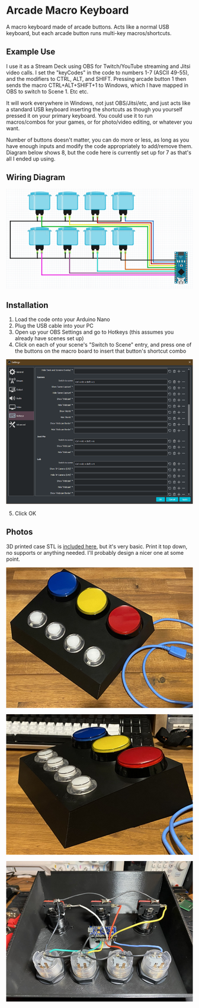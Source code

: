 # Arcade Macro Keyboard

A macro keyboard made of arcade buttons. Acts like a normal USB keyboard, but each arcade button runs multi-key macros/shortcuts.

## Example Use

I use it as a Stream Deck using OBS for Twitch/YouTube streaming and Jitsi video calls. I set the "keyCodes" in the code to numbers 1-7 (ASCII 49-55), and the modifiers to CTRL, ALT, and SHIFT. Pressing arcade button 1 then sends the macro CTRL+ALT+SHIFT+1 to Windows, which I have mapped in OBS to switch to Scene 1. Etc etc.

It will work everywhere in Windows, not just OBS/Jitsi/etc, and just acts like a standard USB keyboard inserting the shortcuts as though you yourself pressed it on your primary keyboard. You could use it to run macros/combos for your games, or for photo/video editing, or whatever you want.

Number of buttons doesn't matter, you can do more or less, as long as you have enough inputs and modify the code appropriately to add/remove them. Diagram below shows 8, but the code here is currently set up for 7 as that's all I ended up using.

## Wiring Diagram

![Arcade Macro Keyboard Diagram](https://github.com/obsoletenerd/arcade-macro-keyboard/blob/master/WiringDiagram.png)

## Installation

1. Load the code onto your Arduino Nano
2. Plug the USB cable into your PC
3. Open up your OBS Settings and go to Hotkeys (this assumes you already have scenes set up)
4. Click on each of your scene's "Switch to Scene" entry, and press one of the buttons on the macro board to insert that button's shortcut combo

![OBS Hotkeys](https://github.com/obsoletenerd/arcade-macro-keyboard/blob/master/MappingButtonsInOBS.png)

5. Click OK

## Photos

3D printed case STL is [included here](https://github.com/obsoletenerd/arcade-macro-keyboard/blob/master/ArcadeMacroKeyboardCase.stl), but it's very basic. Print it top down, no supports or anything needed. I'll probably design a nicer one at some point.

![OBS Hotkeys](https://github.com/obsoletenerd/arcade-macro-keyboard/blob/master/ArcadeMacroKeyboard1.jpg)

![OBS Hotkeys](https://github.com/obsoletenerd/arcade-macro-keyboard/blob/master/ArcadeMacroKeyboard2.jpg)

![OBS Hotkeys](https://github.com/obsoletenerd/arcade-macro-keyboard/blob/master/ArcadeMacroKeyboard3.jpg)
